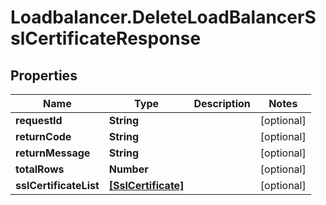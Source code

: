 # Loadbalancer.DeleteLoadBalancerSslCertificateResponse

## Properties
Name | Type | Description | Notes
------------ | ------------- | ------------- | -------------
**requestId** | **String** |  | [optional] 
**returnCode** | **String** |  | [optional] 
**returnMessage** | **String** |  | [optional] 
**totalRows** | **Number** |  | [optional] 
**sslCertificateList** | [**[SslCertificate]**](SslCertificate.md) |  | [optional] 


